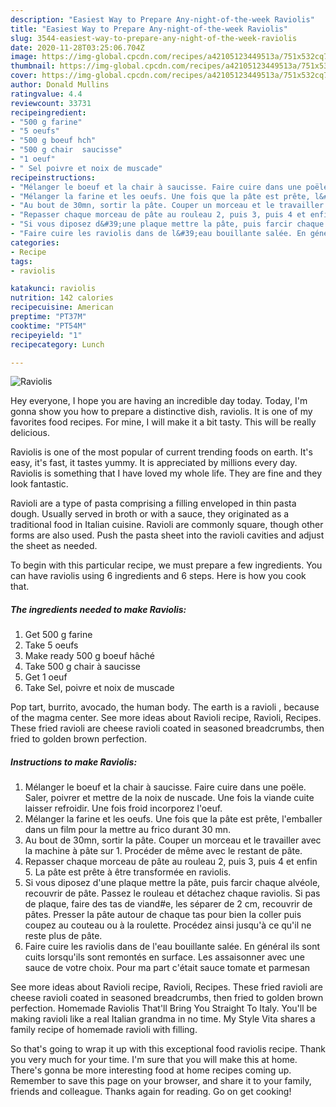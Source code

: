 ```yaml
---
description: "Easiest Way to Prepare Any-night-of-the-week Raviolis"
title: "Easiest Way to Prepare Any-night-of-the-week Raviolis"
slug: 3544-easiest-way-to-prepare-any-night-of-the-week-raviolis
date: 2020-11-28T03:25:06.704Z
image: https://img-global.cpcdn.com/recipes/a42105123449513a/751x532cq70/raviolis-photo-principale-de-la-recette.jpg
thumbnail: https://img-global.cpcdn.com/recipes/a42105123449513a/751x532cq70/raviolis-photo-principale-de-la-recette.jpg
cover: https://img-global.cpcdn.com/recipes/a42105123449513a/751x532cq70/raviolis-photo-principale-de-la-recette.jpg
author: Donald Mullins
ratingvalue: 4.4
reviewcount: 33731
recipeingredient:
- "500 g farine"
- "5 oeufs"
- "500 g boeuf hch"
- "500 g chair  saucisse"
- "1 oeuf"
- " Sel poivre et noix de muscade"
recipeinstructions:
- "Mélanger le boeuf et la chair à saucisse. Faire cuire dans une poële. Saler, poivrer et mettre de la noix de nuscade. Une fois la viande cuite laisser refroidir. Une fois froid incorporez l&#39;oeuf."
- "Mélanger la farine et les oeufs. Une fois que la pâte est prête, l&#39;emballer dans un film pour la mettre au frico durant 30 mn."
- "Au bout de 30mn, sortir la pâte. Couper un morceau et le travailler avec la machine à pâte sur 1. Procéder de même avec le restant de pâte."
- "Repasser chaque morceau de pâte au rouleau 2, puis 3, puis 4 et enfin 5. La pâte est prête à être transformée en raviolis."
- "Si vous diposez d&#39;une plaque mettre la pâte, puis farcir chaque alvéole, recouvrir de pâte. Passez le rouleau et détachez chaque raviolis. Si pas de plaque, faire des tas de viand#e, les séparer de 2 cm, recouvrir de pâtes. Presser la pâte autour de chaque tas pour bien la coller puis coupez au couteau ou à la roulette. Procédez ainsi jusqu&#39;à ce qu&#39;il ne reste plus de pâte."
- "Faire cuire les raviolis dans de l&#39;eau bouillante salée. En général ils sont cuits lorsqu&#39;ils sont remontés en surface. Les assaisonner avec une sauce de votre choix. Pour ma part c&#39;était sauce tomate et parmesan"
categories:
- Recipe
tags:
- raviolis

katakunci: raviolis 
nutrition: 142 calories
recipecuisine: American
preptime: "PT37M"
cooktime: "PT54M"
recipeyield: "1"
recipecategory: Lunch

---
```



![Raviolis](https://img-global.cpcdn.com/recipes/a42105123449513a/751x532cq70/raviolis-photo-principale-de-la-recette.jpg)

Hey everyone, I hope you are having an incredible day today. Today, I'm gonna show you how to prepare a distinctive dish, raviolis. It is one of my favorites food recipes. For mine, I will make it a bit tasty. This will be really delicious.

Raviolis is one of the most popular of current trending foods on earth. It's easy, it's fast, it tastes yummy. It is appreciated by millions every day. Raviolis is something that I have loved my whole life. They are fine and they look fantastic.

Ravioli are a type of pasta comprising a filling enveloped in thin pasta dough. Usually served in broth or with a sauce, they originated as a traditional food in Italian cuisine. Ravioli are commonly square, though other forms are also used. Push the pasta sheet into the ravioli cavities and adjust the sheet as needed.


To begin with this particular recipe, we must prepare a few ingredients. You can have raviolis using 6 ingredients and 6 steps. Here is how you cook that.

<!--inarticleads1-->

##### The ingredients needed to make Raviolis:

1. Get 500 g farine
1. Take 5 oeufs
1. Make ready 500 g boeuf hâché
1. Take 500 g chair à saucisse
1. Get 1 oeuf
1. Take  Sel, poivre et noix de muscade


Pop tart, burrito, avocado, the human body. The earth is a ravioli , because of the magma center. See more ideas about Ravioli recipe, Ravioli, Recipes. These fried ravioli are cheese ravioli coated in seasoned breadcrumbs, then fried to golden brown perfection. 

<!--inarticleads2-->

##### Instructions to make Raviolis:

1. Mélanger le boeuf et la chair à saucisse. Faire cuire dans une poële. Saler, poivrer et mettre de la noix de nuscade. Une fois la viande cuite laisser refroidir. Une fois froid incorporez l&#39;oeuf.
1. Mélanger la farine et les oeufs. Une fois que la pâte est prête, l&#39;emballer dans un film pour la mettre au frico durant 30 mn.
1. Au bout de 30mn, sortir la pâte. Couper un morceau et le travailler avec la machine à pâte sur 1. Procéder de même avec le restant de pâte.
1. Repasser chaque morceau de pâte au rouleau 2, puis 3, puis 4 et enfin 5. La pâte est prête à être transformée en raviolis.
1. Si vous diposez d&#39;une plaque mettre la pâte, puis farcir chaque alvéole, recouvrir de pâte. Passez le rouleau et détachez chaque raviolis. Si pas de plaque, faire des tas de viand#e, les séparer de 2 cm, recouvrir de pâtes. Presser la pâte autour de chaque tas pour bien la coller puis coupez au couteau ou à la roulette. Procédez ainsi jusqu&#39;à ce qu&#39;il ne reste plus de pâte.
1. Faire cuire les raviolis dans de l&#39;eau bouillante salée. En général ils sont cuits lorsqu&#39;ils sont remontés en surface. Les assaisonner avec une sauce de votre choix. Pour ma part c&#39;était sauce tomate et parmesan


See more ideas about Ravioli recipe, Ravioli, Recipes. These fried ravioli are cheese ravioli coated in seasoned breadcrumbs, then fried to golden brown perfection. Homemade Raviolis That&#39;ll Bring You Straight To Italy. You&#39;ll be making ravioli like a real Italian grandma in no time. My Style Vita shares a family recipe of homemade ravioli with filling. 

So that's going to wrap it up with this exceptional food raviolis recipe. Thank you very much for your time. I'm sure that you will make this at home. There's gonna be more interesting food at home recipes coming up. Remember to save this page on your browser, and share it to your family, friends and colleague. Thanks again for reading. Go on get cooking!
